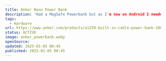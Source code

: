 ```yaml
---
title: Anker Nano Power Bank
description: 'Had a MagSafe Powerbank but as I'm now on Android I needed a replacement. Tech spec: 10.000mAh, 30W, integrated USB-C cable'
tags:
  - Hardware
url: https://www.anker.com/products/a1259-built-in-cable-power-bank-10000mah?variant=42733233766550#reviews-jdgm
status: ACTIVE
image: anker_powerbank.webp
openSource:
updated: 2025-01-05 00:45
published: 2025-01-05 00:45
---
```

